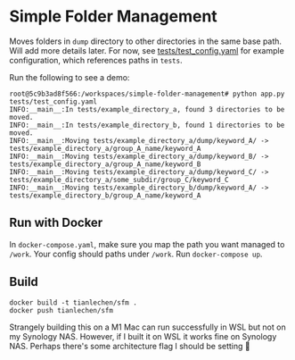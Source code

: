 # Simple Folder Management
Moves folders in `dump` directory to other directories in the same base path. Will add more details later. For now, see [tests/test_config.yaml](tests/test_config.yaml) for example configuration, which references paths in `tests`.

Run the following to see a demo:
```console
root@5c9b3ad8f566:/workspaces/simple-folder-management# python app.py tests/test_config.yaml
INFO:__main__:In tests/example_directory_a, found 3 directories to be moved.
INFO:__main__:In tests/example_directory_b, found 1 directories to be moved.
INFO:__main__:Moving tests/example_directory_a/dump/keyword_A/ -> tests/example_directory_a/group_A_name/keyword_A
INFO:__main__:Moving tests/example_directory_a/dump/keyword_B/ -> tests/example_directory_a/group_A_name/keyword_B
INFO:__main__:Moving tests/example_directory_a/dump/keyword_C/ -> tests/example_directory_a/some_subdir/group_C/keyword_C
INFO:__main__:Moving tests/example_directory_b/dump/keyword_A/ -> tests/example_directory_b/group_A_name/keyword_A
```

## Run with Docker
In `docker-compose.yaml`, make sure you map the path you want managed to `/work`.
Your config should paths under `/work`.
Run `docker-compose up`.

## Build
```
docker build -t tianlechen/sfm .
docker push tianlechen/sfm
```
Strangely building this on a M1 Mac can run successfully in WSL but not on my Synology NAS.
However, if I built it on WSL it works fine on Synology NAS.
Perhaps there's some architecture flag I should be setting 🤷
